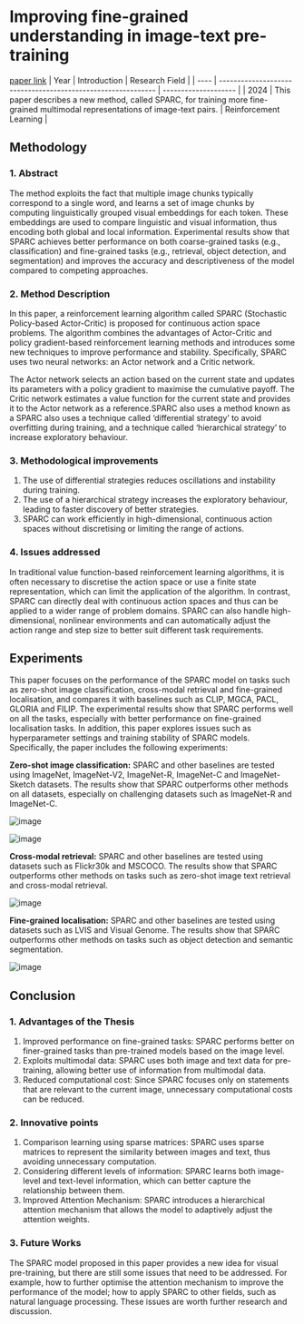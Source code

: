 # Improving fine-grained understanding in image-text pre-training
[paper link](https://arxiv.org/pdf/2401.09865) 
| Year | Introduction                                                         | Research Field                 |
| ---- | ------------------------------------------------------------ | -------------------- |
| 2024 | This paper describes a new method, called SPARC, for training more fine-grained multimodal representations of image-text pairs.          |  Reinforcement Learning        |

## Methodology

### 1. Abstract
The method exploits the fact that multiple image chunks typically correspond to a single word, and learns a set of image chunks by computing linguistically grouped visual embeddings for each token. These embeddings are used to compare linguistic and visual information, thus encoding both global and local information. Experimental results show that SPARC achieves better performance on both coarse-grained tasks (e.g., classification) and fine-grained tasks (e.g., retrieval, object detection, and segmentation) and improves the accuracy and descriptiveness of the model compared to competing approaches.

### 2. Method Description 
In this paper, a reinforcement learning algorithm called SPARC (Stochastic Policy-based Actor-Critic) is proposed for continuous action space problems. The algorithm combines the advantages of Actor-Critic and policy gradient-based reinforcement learning methods and introduces some new techniques to improve performance and stability.
Specifically, SPARC uses two neural networks: an Actor network and a Critic network.

The Actor network selects an action based on the current state and updates its parameters with a policy gradient to maximise the cumulative payoff. The Critic network estimates a value function for the current state and provides it to the Actor network as a reference.SPARC also uses a method known as a SPARC also uses a technique called ‘differential strategy’ to avoid overfitting during training, and a technique called ‘hierarchical strategy’ to increase exploratory behaviour.

### 3. Methodological improvements
  1. The use of differential strategies reduces oscillations and instability during training.
  2. The use of a hierarchical strategy increases the exploratory behaviour, leading to faster discovery of better strategies.
  3. SPARC can work efficiently in high-dimensional, continuous action spaces without discretising or limiting the range of actions.

### 4. Issues addressed 
In traditional value function-based reinforcement learning algorithms, it is often necessary to discretise the action space or use a finite state representation, which can limit the application of the algorithm. In contrast, SPARC can directly deal with continuous action spaces and thus can be applied to a wider range of problem domains. SPARC can also handle high-dimensional, nonlinear environments and can automatically adjust the action range and step size to better suit different task requirements.

## Experiments
This paper focuses on the performance of the SPARC model on tasks such as zero-shot image classification, cross-modal retrieval and fine-grained localisation, and compares it with baselines such as CLIP, MGCA, PACL, GLORIA and FILIP. The experimental results show that SPARC performs well on all the tasks, especially with better performance on fine-grained localisation tasks. In addition, this paper explores issues such as hyperparameter settings and training stability of SPARC models. Specifically, the paper includes the following experiments:

**Zero-shot image classification:** SPARC and other baselines are tested using ImageNet, ImageNet-V2, ImageNet-R, ImageNet-C and ImageNet-Sketch datasets. The results show that SPARC outperforms other methods on all datasets, especially on challenging datasets such as ImageNet-R and ImageNet-C.

![image](https://github.com/user-attachments/assets/8258d721-e417-4f76-859e-6a39dc3bb035)

![image](https://github.com/user-attachments/assets/016ca23b-e075-41ad-bd0d-20d0af1c6c5c)

**Cross-modal retrieval:** SPARC and other baselines are tested using datasets such as Flickr30k and MSCOCO. The results show that SPARC outperforms other methods on tasks such as zero-shot image text retrieval and cross-modal retrieval.

![image](https://github.com/user-attachments/assets/e04652f6-8a0e-4c97-ba22-9e29f441b514)

**Fine-grained localisation:** SPARC and other baselines are tested using datasets such as LVIS and Visual Genome. The results show that SPARC outperforms other methods on tasks such as object detection and semantic segmentation. 

![image](https://github.com/user-attachments/assets/0b705186-8cdf-40a4-b2f6-8bdad763c899)

## Conclusion

### 1. Advantages of the Thesis
  1. Improved performance on fine-grained tasks: SPARC performs better on finer-grained tasks than pre-trained models based on the image level.
  2. Exploits multimodal data: SPARC uses both image and text data for pre-training, allowing better use of information from multimodal data.
  3. Reduced computational cost: Since SPARC focuses only on statements that are relevant to the current image, unnecessary computational costs can be reduced.

### 2. Innovative points
  1. Comparison learning using sparse matrices: SPARC uses sparse matrices to represent the similarity between images and text, thus avoiding unnecessary computation.
  2. Considering different levels of information: SPARC learns both image-level and text-level information, which can better capture the relationship between them.
  3. Improved Attention Mechanism: SPARC introduces a hierarchical attention mechanism that allows the model to adaptively adjust the attention weights. 

### 3. Future Works
The SPARC model proposed in this paper provides a new idea for visual pre-training, but there are still some issues that need to be addressed. For example, how to further optimise the attention mechanism to improve the performance of the model; how to apply SPARC to other fields, such as natural language processing. These issues are worth further research and discussion.  
